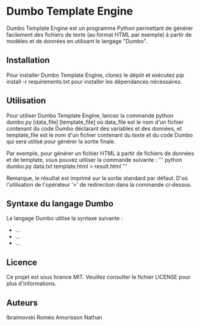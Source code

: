 # Dumbo Template Engine
Dumbo Template Engine est un programme Python permettant de générer facilement des fichiers de texte (au format HTML par exemple) à partir de modèles et de données en utilisant le langage "Dumbo".

## Installation
Pour installer Dumbo Template Engine, clonez le dépôt et exécutez pip install -r requirements.txt pour installer les dépendances nécessaires.

## Utilisation
Pour utiliser Dumbo Template Engine, lancez la commande python dumbo.py [data_file] [template_file] où data_file est le nom d'un fichier contenant du code Dumbo déclarant des variables et des données, et template_file est le nom d'un fichier contenant du texte et du code Dumbo qui sera utilisé pour générer la sortie finale.

Par exemple, pour générer un fichier HTML à partir de fichiers de données et de template, vous pouvez utiliser la commande suivante :
'''
python dumbo.py data.txt template.html > result.html
'''

Remarque, le résultat est imprimé sur la sortie standard par défaut. D'où l'utilisation de l'opérateur '>' de redirection dans la commande ci-dessus.

## Syntaxe du langage Dumbo
Le langage Dumbo utilise la syntaxe suivante :

- ...
- ...
- ...

## Licence
Ce projet est sous licence MIT. Veuillez consulter le fichier LICENSE pour plus d'informations.

## Auteurs
Ibraimovski Roméo
Amorisson Nathan

